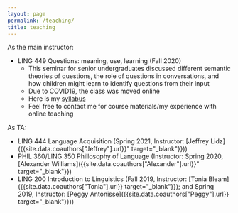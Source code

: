 ```yaml
---
layout: page
permalink: /teaching/
title: teaching
---
```


As the main instructor:
- LING 449 Questions: meaning, use, learning (Fall 2020)
    + This seminar for senior undergraduates discussed different semantic theories of questions, the role of questions in conversations, and how children might learn to identify questions from their input
    + Due to COVID19, the class was moved online
    + Here is my [syllabus](../assets/pdf/LING449Questions-syllabus.pdf)
    + Feel free to contact me for course materials/my experience with online teaching 



As TA:
- LING 444 Language Acquisition (Spring 2021, Instructor: [Jeffrey Lidz]({{site.data.coauthors["Jeffrey"].url}}" target="_blank"}}))
- PHIL 360/LING 350 Phillosophy of Language (Instructor: Spring 2020, [Alexander Williams]({{site.data.coauthors["Alexander"].url}}" target="_blank"}})
- LING 200 Introduction to Linguistics (Fall 2019, Instructor: [Tonia Bleam]({{site.data.coauthors["Tonia"].url}} target="_blank"}}); and Spring 2019, Instructor: [Peggy Antonisse]({{site.data.coauthors["Peggy"].url}} target="_blank"}}))